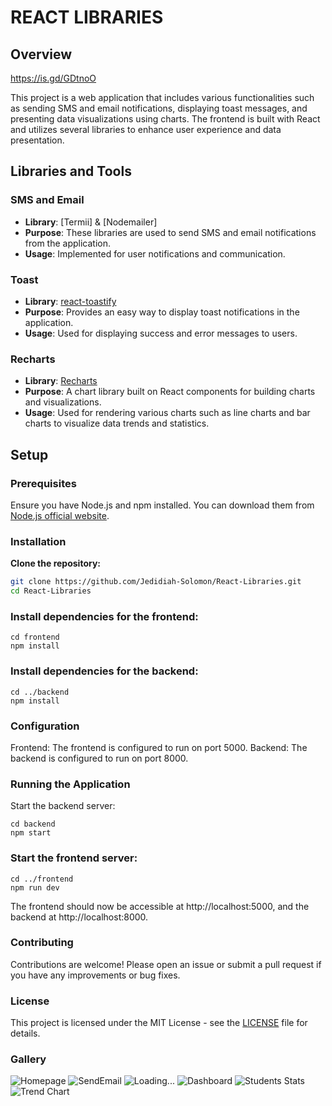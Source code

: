 # REACT LIBRARIES

## Overview

https://is.gd/GDtnoO

This project is a web application that includes various functionalities such as sending SMS and email notifications, displaying toast messages, and presenting data visualizations using charts. The frontend is built with React and utilizes several libraries to enhance user experience and data presentation.

## Libraries and Tools

### SMS and Email

- **Library**: [Termii] & [Nodemailer]
- **Purpose**: These libraries are used to send SMS and email notifications from the application.
- **Usage**: Implemented for user notifications and communication.

### Toast

- **Library**: [react-toastify](https://github.com/fkhadra/react-toastify)
- **Purpose**: Provides an easy way to display toast notifications in the application.
- **Usage**: Used for displaying success and error messages to users.

### Recharts

- **Library**: [Recharts](https://recharts.org/en-US)
- **Purpose**: A chart library built on React components for building charts and visualizations.
- **Usage**: Used for rendering various charts such as line charts and bar charts to visualize data trends and statistics.

## Setup

### Prerequisites

Ensure you have Node.js and npm installed. You can download them from [Node.js official website](https://nodejs.org/).

### Installation

**Clone the repository:**

```bash
git clone https://github.com/Jedidiah-Solomon/React-Libraries.git
cd React-Libraries
```

### Install dependencies for the frontend:

```
cd frontend
npm install
```

### Install dependencies for the backend:

```
cd ../backend
npm install
```

### Configuration

Frontend: The frontend is configured to run on port 5000.
Backend: The backend is configured to run on port 8000.

### Running the Application

Start the backend server:

```
cd backend
npm start
```

### Start the frontend server:

```
cd ../frontend
npm run dev
```

The frontend should now be accessible at http://localhost:5000, and the backend at http://localhost:8000.

### Contributing

Contributions are welcome! Please open an issue or submit a pull request if you have any improvements or bug fixes.

### License

This project is licensed under the MIT License - see the [LICENSE](./LICENSE) file for details.

### Gallery

![Homepage](./frontend/src/assets/img/pic1.png)
![SendEmail](./frontend/src/assets/img/pic2.png)
![Loading...](./frontend/src/assets/img/pic3.png)
![Dashboard](./frontend/src/assets/img/pic4.png)
![Students Stats](./frontend/src/assets/img/pic5.png)
![Trend Chart](./frontend/src/assets/img/pic6.png)
